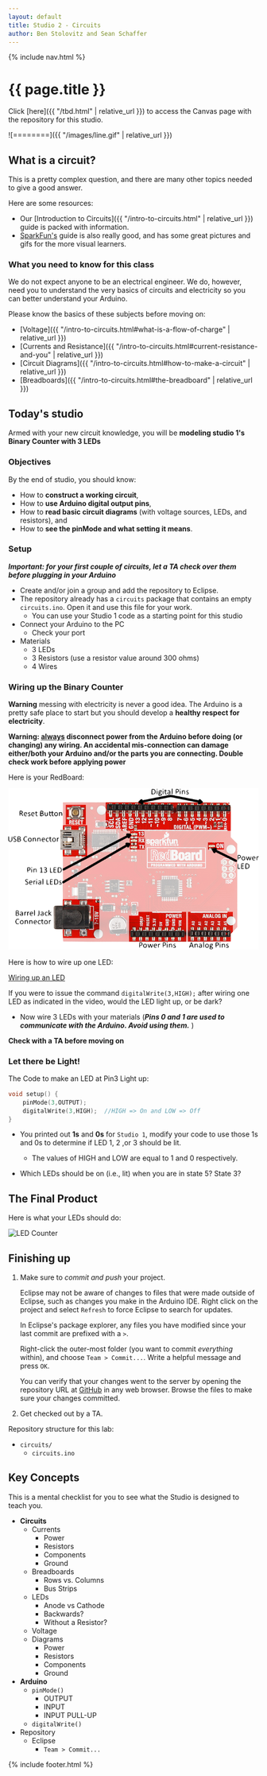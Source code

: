 ```yaml
---
layout: default
title: Studio 2 - Circuits
author: Ben Stolovitz and Sean Schaffer 
---
```

{% include nav.html %}

# {{ page.title }}

Click [here]({{ "/tbd.html" | relative_url }}) to access the Canvas page with the repository for this studio.


![========]({{ "/images/line.gif" | relative_url }})

## What is a circuit?

This is a pretty complex question, and there are many other topics needed to give a good answer. 

Here are some resources:

- Our [Introduction to Circuits]({{ "/intro-to-circuits.html" | relative_url }}) guide is packed with information. 
- [SparkFun's](https://learn.sparkfun.com/tutorials/voltage-current-resistance-and-ohms-law) guide is also really good, and has some great pictures and gifs for the more visual learners.

### What you need to know for this class

We do not expect anyone to be an electrical engineer. We do, however, need you to understand the very basics of circuits and electricity so you can better understand your Arduino.

Please know the basics of these subjects before moving on:

- [Voltage]({{ "/intro-to-circuits.html#what-is-a-flow-of-charge" | relative_url }})
- [Currents and Resistance]({{ "/intro-to-circuits.html#current-resistance-and-you" | relative_url }})
- [Circuit Diagrams]({{ "/intro-to-circuits.html#how-to-make-a-circuit" | relative_url }})
- [Breadboards]({{ "/intro-to-circuits.html#the-breadboard" | relative_url }})

## Today's studio

Armed with your new circuit knowledge, you will be **modeling studio 1's Binary Counter with 3 LEDs**

### Objectives

By the end of studio, you should know:
- How to **construct a working circuit**,
- How to **use Arduino digital output pins**,
- How to **read basic circuit diagrams** (with voltage sources, LEDs, and resistors), and
- How to **see the pinMode and what setting it means**.

### Setup 

***Important: for your first couple of circuits, let a TA check over them before plugging in your Arduino***

- Create and/or join a group and add the repository to Eclipse.
- The repository already has a `circuits` package that contains an empty `circuits.ino`.  Open it and use this file for your work.
	- You can use your Studio 1 code as a starting point for this studio
- Connect your Arduino to the PC
	- Check your port
- Materials
	- 3 LEDs
	- 3 Resistors (use a resistor value around 300 ohms)
	- 4 Wires

### Wiring up the Binary Counter

**Warning** messing with electricity is never a good idea. The Arduino is a pretty safe place to start but you should develop a **healthy respect for electricity**. 

**Warning:  <u>always</u> disconnect power from the Arduino before doing (or changing) any wiring.  An accidental mis-connection can damage either/both your Arduino and/or the parts you are connecting.  Double check work before applying power**

Here is your RedBoard:

![Source: learn.sparkfun.com/tutorials/redboard-hookup-guide](RedBoard.png)

Here is how to wire up one LED:
 
[Wiring up an LED](https://wustl.box.com/s/0uunhcsczx7xz12huyzuw31vcili8hwi)

If you were to issue the command `digitalWrite(3,HIGH);` after wiring one LED as indicated in the video, would the LED light up, or be dark?

- Now wire 3 LEDs with your materials (***Pins 0 and 1 are used to communicate with the Arduino.  Avoid using them.*** )

**Check with a TA before moving on**

### Let there be Light!
 
The Code to make an LED at Pin3 Light up:

~~~ c
void setup() {
	pinMode(3,OUTPUT);
	digitalWrite(3,HIGH);  //HIGH => On and LOW => Off
}
~~~ 

- You printed out **1s** and **0s** for `Studio 1`, modify your code to use those 1s and 0s to determine if LED 1, 2 ,or 3 should be lit.
	- The values of HIGH and LOW are equal to 1 and 0 respectively.   

- Which LEDs should be on (i.e., lit) when you are in state 5? State 3?

## The Final Product

Here is what your LEDs should do:

![LED Counter](LED.gif)

## Finishing up

1. Make sure to *commit and push* your project.

	Eclipse may not be aware of changes to files that were made outside of Eclipse, such as changes you make in the Arduino IDE.  Right click on the project and select `Refresh` to force Eclipse to search for updates. 

	In Eclipse's package explorer, any files you have modified since your last commit are prefixed with a `>`. 
	
	Right-click the outer-most folder (you want to commit *everything* within), and choose `Team > Commit...`. Write a helpful message and press `OK`.
	
	You can verify that your changes went to the server by opening the repository URL at [GitHub](http://github.com) in any web browser.  Browse the files to make sure your changes committed.

2. Get checked out by a TA.

Repository structure for this lab:

<!-- <section class="tree"> -->
- `circuits/`
  - `circuits.ino`
<!-- </section> -->

## Key Concepts
<aside class="sidenote">
This is a mental checklist for you to see what the Studio is designed to teach you.
</aside>

- **Circuits**
	- Currents
		- Power
		- Resistors
		- Components
		- Ground
	- Breadboards
		- Rows vs. Columns 
		- Bus Strips
	- LEDs
		- Anode vs Cathode
		- Backwards?
		- Without a Resistor?
    - Voltage
	- Diagrams
		- Power
		- Resistors
		- Components
		- Ground 
- **Arduino**
	- `pinMode()`
		- OUTPUT
		- INPUT
		- INPUT PULL-UP
	- `digitalWrite()`
- Repository 
	- Eclipse 
		- `Team > Commit...` 

{% include footer.html %}

